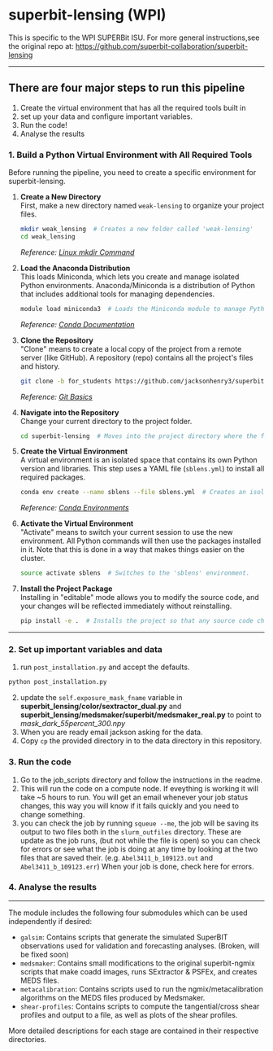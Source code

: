 # superbit-lensing (WPI)

This is specific to the WPI SUPERBit ISU. For more general instructions,see the original repo at: https://github.com/superbit-collaboration/superbit-lensing

---

## There are four major steps to run this pipeline

1. Create the virtual environment that has all the required tools built in
2. set up your data and configure important variables.
3. Run the code!
4. Analyse the results


### 1. Build a Python Virtual Environment with All Required Tools

Before running the pipeline, you need to create a specific environment for superbit-lensing.

1. **Create a New Directory**  
   First, make a new directory named `weak-lensing` to organize your project files.  
   ```bash
   mkdir weak_lensing  # Creates a new folder called 'weak-lensing'
   cd weak_lensing
   ```  
   *Reference: [Linux mkdir Command](https://linux.die.net/man/1/mkdir)*

2. **Load the Anaconda Distribution**  
   This loads Miniconda, which lets you create and manage isolated Python environments. Anaconda/Miniconda is a distribution of Python that includes additional tools for managing dependencies.  
   ```bash
   module load miniconda3  # Loads the Miniconda module to manage Python environments.
   ```  
   *Reference: [Conda Documentation](https://docs.conda.io/projects/conda/en/latest/index.html)*

3. **Clone the Repository**  
   "Clone" means to create a local copy of the project from a remote server (like GitHub). A repository (repo) contains all the project's files and history.  
   ```bash
   git clone -b for_students https://github.com/jacksonhenry3/superbit-lensing.git  # Copies the project to your computer.
   ```  
   *Reference: [Git Basics](https://git-scm.com/book/en/v2/Git-Basics-Getting-a-Git-Repository)*

4. **Navigate into the Repository**  
   Change your current directory to the project folder.  
   ```bash
   cd superbit-lensing  # Moves into the project directory where the files are stored.
   ```

5. **Create the Virtual Environment**  
   A virtual environment is an isolated space that contains its own Python version and libraries. This step uses a YAML file (`sblens.yml`) to install all required packages.  
   ```bash
   conda env create --name sblens --file sblens.yml  # Creates an isolated environment named 'sblens'.
   ```  
   *Reference: [Conda Environments](https://docs.conda.io/projects/conda/en/latest/user-guide/tasks/manage-environments.html)*

6. **Activate the Virtual Environment**  
   "Activate" means to switch your current session to use the new environment. All Python commands will then use the packages installed in it. Note that this is done in a way that makes things easier on the cluster.
   ```bash
   source activate sblens  # Switches to the 'sblens' environment.
   ```  

7. **Install the Project Package**  
   Installing in "editable" mode allows you to modify the source code, and your changes will be reflected immediately without reinstalling.  
   ```bash
   pip install -e .  # Installs the project so that any source code changes are updated immediately.
   ```  
--- 
### 2. Set up important variables and data 
1. run `post_installation.py` and accept the defaults.
```bash
python post_installation.py
```
2. update the `self.exposure_mask_fname` variable in **superbit_lensing/color/sextractor_dual.py** and **superbit_lensing/medsmaker/superbit/medsmaker_real.py** to point to *mask_dark_55percent_300.npy*
3. When you are ready email jackson asking for the data.
4. Copy `cp` the provided directory in to the data directory in this repository.

### 3. Run the code
1. Go to the job_scripts directory and follow the instructions in the readme. 
3. This will run the code on a compute node. If eveything is working it will take ~5 hours to run. You will get an email whenever your job status changes, this way you will know if it fails quickly and you need to change something.
4. you can check the job by running `squeue --me`, the job will be saving its output to two files both in the `slurm_outfiles` directory. These are update as the job runs, (but not while the file is open) so you can check for errors or see what the job is doing at any time by looking at the two files that are saved their. (e.g. `Abel3411_b_109123.out` and `Abel3411_b_109123.err`) When your job is done, check here for errors.

### 4. Analyse the results
---
 The module includes the following four submodules which can be used independently if desired:

  - `galsim`: Contains scripts that generate the simulated SuperBIT observations used for validation and forecasting analyses. (Broken, will be fixed soon)
  - `medsmaker`: Contains small modifications to the original superbit-ngmix scripts that make coadd images, runs SExtractor & PSFEx, and creates MEDS files.
  - `metacalibration`: Contains scripts used to run the ngmix/metacalibration algorithms on the MEDS files produced by Medsmaker.
  - `shear-profiles`: Contains scripts to compute the tangential/cross shear profiles and output to a file, as well as plots of the shear profiles.

More detailed descriptions for each stage are contained in their respective directories.
